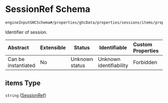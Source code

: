# SessionRef Schema

```txt
engineInputGHCSchema#/properties/ghcData/properties/sessions/items/properties/sessionRelations/properties/minimumSeparationTo/items/properties/refSessions/items
```

Identifier of session.


| Abstract            | Extensible | Status         | Identifiable            | Custom Properties | Additional Properties | Access Restrictions | Defined In                                                         |
| :------------------ | ---------- | -------------- | ----------------------- | :---------------- | --------------------- | ------------------- | ------------------------------------------------------------------ |
| Can be instantiated | No         | Unknown status | Unknown identifiability | Forbidden         | Allowed               | none                | [ghc.schema.json\*](../out/ghc.schema.json "open original schema") |

## items Type

`string` ([SessionRef](ghc-properties-ghcdata-properties-sessions-session-properties-sessionrelations-properties-minimumseparationto-minimumseparationtosession-properties-sessionrefs-sessionref.md))
